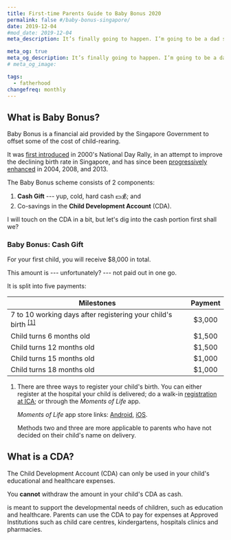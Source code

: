 ```yaml
---
title: First-time Parents Guide to Baby Bonus 2020
permalink: false #/baby-bonus-singapore/
date: 2019-12-04
#mod_date: 2019-12-04
meta_description: It’s finally going to happen. I’m going to be a dad soon!

meta_og: true
meta_og_description: It’s finally going to happen. I’m going to be a dad soon!
# meta_og_image: 

tags: 
  - fatherhood
changefreq: monthly
---
```


<!-- 
Outline:
What is Baby Bonus?
What is a CDA account?
How much is the baby bonus in Singapore?
Who is eligible for Baby Bonus?
Can CDA be used for infant care?
How long does it take to receive baby bonus after applying?


 -->

## What is Baby Bonus?

Baby Bonus is a financial aid provided by the Singapore Government to offset some of the cost of child-rearing. 

It was <a href="https://www.nas.gov.sg/archivesonline/data/pdfdoc/2000082001.htm" target="_blank" rel="noopener">first introduced</a> in 2000's National Day Rally, in an attempt to improve the declining birth rate in Singapore, and has since been <a href="https://www.strategygroup.gov.sg/images/chart7.png.pdf#page=37" target="_blank" rel="noopener">progressively enhanced</a> in 2004, 2008, and 2013. 

The Baby Bonus scheme consists of 2 components: 

  1. **Cash Gift** --- yup, cold, hard cash 💵💰; and 
  2. Co-savings in the **Child Development Account** (CDA).

I will touch on the CDA in a bit, but let's dig into the cash portion first shall we?

### Baby Bonus: Cash Gift

For your first child, you will receive $8,000 in total. 

This amount is --- unfortunately? --- not paid out in one go. 

It is split into five payments:

Milestones | Payment
---|:---:
7 to 10 working days after registering your child's birth <sup><a href="#cite-child-birth">[1]</a></sup> | $3,000
Child turns 6 months old | $1,500
Child turns 12 months old | $1,500
Child turns 15 months old | $1,000
Child turns 18 months old | $1,000

<ol class="notes">
  <li id="cite-child-birth">
  
  There are three ways to register your child's birth. You can either register at the hospital your child is delivered; do a walk-in <a href="https://www.ica.gov.sg/citizen/birth/citizen_birth_register" target="_blank" rel="noopener">registration at <abbr title="Immigration & Checkpoints Authority">ICA</abbr></a>; or through the *Moments of Life* app. 

  *Moments of Life* app store links: <a href="https://play.google.com/store/apps/details?id=sg.gov.app.mol&hl=en_SG" target="_blank" rel="noopener">Android</a>, <a href="https://apps.apple.com/sg/app/moments-of-life/id1383218758" target="_blank" rel="noopener">iOS</a>.

  Methods two and three are more applicable to parents who have not decided on their child's name on delivery.
  
  </li>
</ol>

## What is a CDA?

The Child Development Account (CDA) can only be used in your child's educational and healthcare expenses.

You **cannot** withdraw the amount in your child's CDA as cash.

<!-- 
 - https://www.msf.gov.sg/policies/Strong-and-Stable-Families/Supporting-Families/Pages/Baby-Bonus-Scheme.aspx
 - https://www.areyouready.sg/YourInfoHub/Pages/Views-The-Ultimate-Guide-Baby-Bonus-in-Singapore-Seedly.aspx 
 - https://www.babybonus.msf.gov.sg/parent/web/about?_afrLoop=16941405388483305&_afrWindowMode=0&_afrWindowId=null#%40%3F_afrWindowId%3Dnull%26_afrLoop%3D16941405388483305%26_afrWindowMode%3D0%26_adf.ctrl-state%3D15w14d8jtb_17
 - 
-->

is meant to support the developmental needs of children, such as education and healthcare. Parents can use the CDA to pay for expenses at Approved Institutions such as child care centres, kindergartens, hospitals clinics and pharmacies.